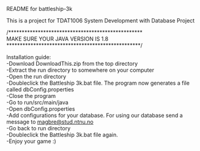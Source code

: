 README for battleship-3k

This is a project for TDAT1006 System Development with Database Project

/**************************************************\
        MAKE SURE YOUR JAVA VERSION IS 1.8
\**************************************************/

Installation guide:  
-Download DownloadThis.zip from the top directory  
-Extract the run directory to somewhere on your computer  
-Open the run directory  
-Doubleclick the Battleship 3k.bat file. The program now generates a file called dbConfig.properties  
-Close the program  
-Go to run/src/main/java  
-Open dbConfig.properties  
-Add configurations for your database. For using our database send a message to magbre@stud.ntnu.no  
-Go back to run directory  
-Doubleclick the Battleship 3k.bat file again.   
-Enjoy your game :)  